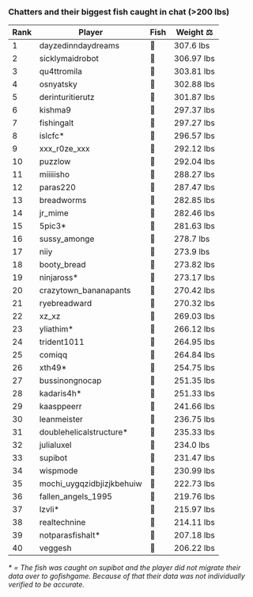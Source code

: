 ### Chatters and their biggest fish caught in chat (>200 lbs)

| Rank | Player | Fish | Weight ⚖️ |
|------|--------|-----------|---------|
| 1 | dayzedinndaydreams | 🦑 | 307.6 lbs |
| 2 | sicklymaidrobot | 🦑 | 306.97 lbs |
| 3 | qu4ttromila | 🐳 | 303.81 lbs |
| 4 | osnyatsky | 🐳 | 302.88 lbs |
| 5 | derinturitierutz | 🐳 | 301.87 lbs |
| 6 | kishma9 | 🐳 | 297.37 lbs |
| 7 | fishingalt | 🐳 | 297.27 lbs |
| 8 | islcfc* | 🐳 | 296.57 lbs |
| 9 | xxx_r0ze_xxx | 🐳 | 292.12 lbs |
| 10 | puzzlow | 🐳 | 292.04 lbs |
| 11 | miiiiisho | 🦈 | 288.27 lbs |
| 12 | paras220 | 🐳 | 287.47 lbs |
| 13 | breadworms | 🐳 | 282.85 lbs |
| 14 | jr_mime | 🦑 | 282.46 lbs |
| 15 | 5pic3* | 🐉 | 281.63 lbs |
| 16 | sussy_amonge | 🐉 | 278.7 lbs |
| 17 | niiy | 🐳 | 273.9 lbs |
| 18 | booty_bread | 🐉 | 273.82 lbs |
| 19 | ninjaross* | 🦑 | 273.17 lbs |
| 20 | crazytown_bananapants | 🦈 | 270.42 lbs |
| 21 | ryebreadward | 🐉 | 270.32 lbs |
| 22 | xz_xz | 🐳 | 269.03 lbs |
| 23 | yliathim* | 🐉 | 266.12 lbs |
| 24 | trident1011 | 🦕 | 264.95 lbs |
| 25 | comiqq | 🦕 | 264.84 lbs |
| 26 | xth49* | 🦕 | 254.75 lbs |
| 27 | bussinongnocap | 🐢 | 251.35 lbs |
| 28 | kadaris4h* | 🦕 | 251.33 lbs |
| 29 | kaasppeerr | 🦕 | 241.66 lbs |
| 30 | leanmeister | 🦕 | 236.75 lbs |
| 31 | doublehelicalstructure* | 🦕 | 235.33 lbs |
| 32 | julialuxel | 🐳 | 234.0 lbs |
| 33 | supibot | 🦕 | 231.47 lbs |
| 34 | wispmode | 🐳 | 230.99 lbs |
| 35 | mochi_uygqzidbjizjkbehuiw | 🐳 | 222.73 lbs |
| 36 | fallen_angels_1995 | 🐳 | 219.76 lbs |
| 37 | lzvli* | 🦈 | 215.97 lbs |
| 38 | realtechnine | 🦕 | 214.11 lbs |
| 39 | notparasfishalt* | 🐉 | 207.18 lbs |
| 40 | veggesh | 🦈 | 206.22 lbs |

_* = The fish was caught on supibot and the player did not migrate their data over to gofishgame. Because of that their data was not individually verified to be accurate._
